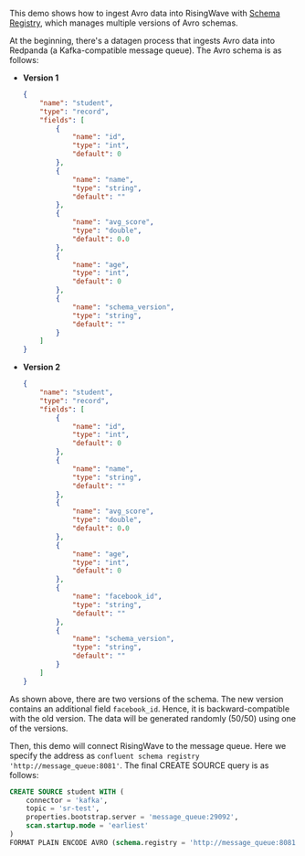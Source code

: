 This demo shows how to ingest Avro data into RisingWave with [Schema Registry](https://github.com/confluentinc/schema-registry), which manages multiple versions of Avro schemas.

At the beginning, there's a datagen process that ingests Avro data into Redpanda (a Kafka-compatible message queue). The Avro schema is as follows:

- **Version 1**

    ```json
    {
        "name": "student",
        "type": "record",
        "fields": [
            {
                "name": "id",
                "type": "int",
                "default": 0
            },
            {
                "name": "name",
                "type": "string",
                "default": ""
            },
            {
                "name": "avg_score",
                "type": "double",
                "default": 0.0
            },
            {
                "name": "age",
                "type": "int",
                "default": 0
            },
            {
                "name": "schema_version",
                "type": "string",
                "default": ""
            }
        ]
    }
    ```

- **Version 2**

    ```json
    {
        "name": "student",
        "type": "record",
        "fields": [
            {
                "name": "id",
                "type": "int",
                "default": 0
            },
            {
                "name": "name",
                "type": "string",
                "default": ""
            },
            {
                "name": "avg_score",
                "type": "double",
                "default": 0.0
            },
            {
                "name": "age",
                "type": "int",
                "default": 0
            },
            {
                "name": "facebook_id",
                "type": "string",
                "default": ""
            },
            {
                "name": "schema_version",
                "type": "string",
                "default": ""
            }
        ]
    }
    ```

As shown above, there are two versions of the schema. The new version contains an additional field `facebook_id`. Hence, it is backward-compatible with the old version. The data will be generated randomly (50/50) using one of the versions.

Then, this demo will connect RisingWave to the message queue. Here we specify the address as `confluent schema registry 'http://message_queue:8081'`. The final CREATE SOURCE query is as follows:

```sql
CREATE SOURCE student WITH (
    connector = 'kafka',
    topic = 'sr-test',
    properties.bootstrap.server = 'message_queue:29092',
    scan.startup.mode = 'earliest'
)
FORMAT PLAIN ENCODE AVRO (schema.registry = 'http://message_queue:8081');
```
